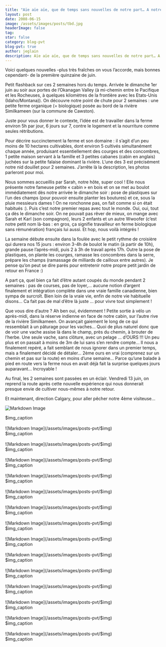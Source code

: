 ```yaml
---
title: "Aïe aïe aïe, que de temps sans nouvelles de notre part… A notre"
layout: post
date: 2008-06-15
image: /assets/images/posts/tbd.jpg
headerImage: false
tag:
star: false
category: blog-pvt
blog-pvt: true
author: jeglain
description: Aïe aïe aïe, que de temps sans nouvelles de notre part… A notre
---
```

Voici quelques nouvelles –plus très fraîches on vous
l’accorde, mais bonnes cependant- de la première quinzaine de juin.

Petit flashback sur ces 2 semaines hors du temps. Arrivée le dimanche
1er juin au soir aux portes de l’Okanagan Valley (à mi-chemin entre
le Pacifique et les Rocheuses, à quelques kilomètres de la frontière
avec les Etats-Unis (Idaho/Montana)). On découvre notre point de chute
pour 2 semaines : une petite ferme organique (= biologique) posée au
bord de la rivière Similkameen (sur la commune de Cawston).

Juste pour vous donner le contexte, l’idée est de travailler dans la
ferme environ 5h par jour, 6 jours sur 7, contre le logement et la
nourriture comme seules rétributions.

Pour décrire succinctement la ferme et son domaine : il s’agit
d’un peu moins de 10 hectares cultivables, dont environ 5 cultivés
simultanément chaque année, produisant essentiellement des courges et
des concombres, 1 petite maison servant à la famille et 3 petites
cabanes (cabin en anglais) juchées sur la petite falaise dominant la
rivière. L’une des 3 est précisément notre nid douillet pour 2
semaines. J’arrête là la description, les photos parleront pour moi.

Nous sommes accueillis par Sarah, notre hôte, super cool ! Elle nous
présente notre fameuse petite « cabin » en bois et on se met au
boulot immédiatement dès notre arrivée le dimanche soir : pose de
plastiques sur l’un des champs (pour pouvoir ensuite planter les
boutures) et ce, sous la pluie messieurs dames ! On ne ronchonne pas,
on fait comme si on était habitués :). Puis c’est notre premier
repas avec tout le monde. Oui, oui, tout ça dès le dimanche soir. On
ne pouvait pas rêver de mieux, on mange avec Sarah et Karl (son
compagnon), leurs 2 enfants et un autre Wwoofer (c’est notre petit nom
là-bas : en gros, ça signifie travailleur en ferme biologique sans
rémunération) français lui aussi. Et hop, nous voilà intégrés !

La semaine débute ensuite dans la foulée avec le petit rythme de
croisière qui durera nos 15 jours : environ 3-4h de boulot le matin
(à partir de 10h), grande pause l’après-midi, puis 2 à 3h de
travail après 17h. Outre la pose de plastiques, on plante les courges,
ramasse les concombres dans la serre, prépare les champs (ramassage de
milliards de cailloux entre autres). Je pense qu’on peut se dire
parés pour entretenir notre propre petit jardin de retour en France :)

A part ça, quel bien ça fait d’être autant coupés du monde pendant
2 semaines : pas de courses, pas de loyer,… aucune notion d’argent
finalement et intégration complète dans une vraie famille canadienne,
bien sympa de surcroît. Bien loin de la vraie vie, enfin de notre vie
habituelle disons… Ca fait pas de mal d’être là juste … pour
vivre tout simplement !

Que vous dire d’autre ? Ah ben oui, évidemment ! Petite sortie à
vélo un après-midi, dans la réserve indienne en face de notre cabin,
sur l’autre rive de la rivière Similkameen. On avançait gaiement le
long de ce qui ressemblait à un pâturage pour les vaches… Quoi de
plus naturel donc que de voir une vache assise là dans le champ, près
du chemin, à brouter de l’herbe. Une seule vache, sans clôture, avec
un pelage … d’OURS !!! Un peu plus et on passait à moins de 3m de
lui sans s’en rendre compte… Il nous a finalement repéré, a fait
semblant de nous ignorer dans un premier temps, mais a finalement
décidé de détaler… 2ème ours en vrai (comprenez sur un chemin et
pas sur la route) en moins d’une semaine… Parce qu’une balade à
pied en route vers la ferme nous en avait déjà fait la surprise
quelques jours auparavant… Incroyable !

Au final, les 2 semaines sont passées en un éclair. Vendredi 13 juin,
on reprend la route après cette nouvelle expérience qui nous donnerait
presque envie de cultiver nous-mêmes à notre retour.

Et maintenant, direction Calgary, pour aller pêcher notre 4ème
visiteuse…

![Markdown Image](/assets/images/posts-pvt/$img)
<figcaption class="caption">$img_caption</figcaption>
<br>
![Markdown Image](/assets/images/posts-pvt/$img)
<figcaption class="caption">$img_caption</figcaption>
<br>
![Markdown Image](/assets/images/posts-pvt/$img)
<figcaption class="caption">$img_caption</figcaption>
<br>
![Markdown Image](/assets/images/posts-pvt/$img)
<figcaption class="caption">$img_caption</figcaption>
<br>
![Markdown Image](/assets/images/posts-pvt/$img)
<figcaption class="caption">$img_caption</figcaption>
<br>
![Markdown Image](/assets/images/posts-pvt/$img)
<figcaption class="caption">$img_caption</figcaption>
<br>
![Markdown Image](/assets/images/posts-pvt/$img)
<figcaption class="caption">$img_caption</figcaption>
<br>
![Markdown Image](/assets/images/posts-pvt/$img)
<figcaption class="caption">$img_caption</figcaption>
<br>
![Markdown Image](/assets/images/posts-pvt/$img)
<figcaption class="caption">$img_caption</figcaption>
<br>
![Markdown Image](/assets/images/posts-pvt/$img)
<figcaption class="caption">$img_caption</figcaption>
<br>
![Markdown Image](/assets/images/posts-pvt/$img)
<figcaption class="caption">$img_caption</figcaption>
<br>
![Markdown Image](/assets/images/posts-pvt/$img)
<figcaption class="caption">$img_caption</figcaption>
<br>
![Markdown Image](/assets/images/posts-pvt/$img)
<figcaption class="caption">$img_caption</figcaption>
<br>
![Markdown Image](/assets/images/posts-pvt/$img)
<figcaption class="caption">$img_caption</figcaption>
<br>
![Markdown Image](/assets/images/posts-pvt/$img)
<figcaption class="caption">$img_caption</figcaption>
<br>
